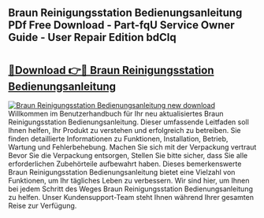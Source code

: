 ## Braun Reinigungsstation Bedienungsanleitung PDf Free Download - Part-fqU Service Owner Guide - User Repair Edition bdClq

# <h2><a href="http://df587h5.blite.top/?on=Braun+Reinigungsstation+Bedienungsanleitung">🔗Download 👉🔴 Braun Reinigungsstation Bedienungsanleitung</a></h2>

[![Braun Reinigungsstation Bedienungsanleitung new download](https://i.imgur.com/lujVjoI.png)](http://df587h5.blite.top/?on=Braun+Reinigungsstation+Bedienungsanleitung)
Willkommen im Benutzerhandbuch für Ihr neu aktualisiertes Braun Reinigungsstation Bedienungsanleitung. Dieser umfassende Leitfaden soll Ihnen helfen, Ihr Produkt zu verstehen und erfolgreich zu betreiben. Sie finden detaillierte Informationen zu Funktionen, Installation, Betrieb, Wartung und Fehlerbehebung. Machen Sie sich mit der Verpackung vertraut Bevor Sie die Verpackung entsorgen, Stellen Sie bitte sicher, dass Sie alle erforderlichen Zubehörteile aufbewahrt haben. Dieses bemerkenswerte Braun Reinigungsstation Bedienungsanleitung bietet eine Vielzahl von Funktionen, um Ihr tägliches Leben zu verbessern. Wir sind hier, um Ihnen bei jedem Schritt des Weges Braun Reinigungsstation Bedienungsanleitung zu helfen. Unser Kundensupport-Team steht Ihnen während Ihrer gesamten Reise zur Verfügung.

